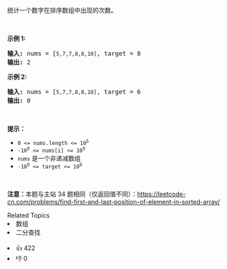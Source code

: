 <p>统计一个数字在排序数组中出现的次数。</p>

<p>&nbsp;</p>

<p><strong>示例 1:</strong></p>

<pre>
<strong>输入:</strong> nums = [<span><code>5,7,7,8,8,10]</code></span>, target = 8
<strong>输出:</strong> 2</pre>

<p><strong>示例&nbsp;2:</strong></p>

<pre>
<strong>输入:</strong> nums = [<span><code>5,7,7,8,8,10]</code></span>, target = 6
<strong>输出:</strong> 0</pre>

<p>&nbsp;</p>

<p><strong>提示：</strong></p>

<ul> 
 <li><code>0 &lt;= nums.length &lt;= 10<sup>5</sup></code></li> 
 <li><code>-10<sup>9</sup>&nbsp;&lt;= nums[i]&nbsp;&lt;= 10<sup>9</sup></code></li> 
 <li><code>nums</code>&nbsp;是一个非递减数组</li> 
 <li><code>-10<sup>9</sup>&nbsp;&lt;= target&nbsp;&lt;= 10<sup>9</sup></code></li> 
</ul>

<p>&nbsp;</p>

<p><strong>注意：</strong>本题与主站 34 题相同（仅返回值不同）：<a href="https://leetcode-cn.com/problems/find-first-and-last-position-of-element-in-sorted-array/">https://leetcode-cn.com/problems/find-first-and-last-position-of-element-in-sorted-array/</a></p>

<div><div>Related Topics</div><div><li>数组</li><li>二分查找</li></div></div><br><div><li>👍 422</li><li>👎 0</li></div>